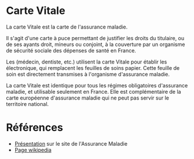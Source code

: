# Carte Vitale
<!-- SPDX-License-Identifier: MPL-2.0 -->

La carte Vitale est la carte de l'assurance maladie.

Il s'agit d'une carte à puce permettant de justifier les droits du titulaire, ou de ses ayants droit, mineurs ou conjoint, à la couverture par un organisme de sécurité sociale des dépenses de santé en France. 

Les <link-previewer href="PS.html" text="professionnel de santé" preview-title="PS - Professionnel de santé " preview-text="Les Professionnel de santé (PS) sont des personnes physiques pouvant prescrire ou exécuter des prestations de santé." /> (médecin, dentiste, etc.) utilisent la carte Vitale pour établir les <link-previewer href="feuille_soin.html" text="feuilles de soins" preview-title="Feuille de soin" preview-text="La feuille de soin regroupe l'ensemble des prestations réalisées par un soignant et permet le remboursement de ces prestations auprès de l'assurance maladie." /> électronique, qui remplacent les feuilles de soins papier.
Cette feuille de soin est directement transmises à l'organisme d'assurance maladie. 

La carte Vitale est identique pour tous les régimes obligatoires d'assurance maladie, et utilisable seulement en France. 
Elle est complémentaire de la carte européenne d'assurance maladie qui ne peut pas servir sur le territoire national. 

# Références

- [Présentation](https://www.ameli.fr/assure/remboursements/etre-bien-rembourse/carte-vitale) sur le site de l'Assurance Maladie
- [Page wikipedia](https://fr.wikipedia.org/wiki/Carte_Vitale)

